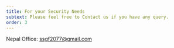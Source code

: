 ```yaml
---
title: For your Security Needs
subtext: Please feel free to Contact us if you have any query.
order: 3
---
```

Nepal Office: ssgf2077@gmail.com